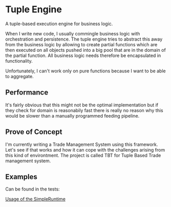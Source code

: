 # Tuple Engine
A tuple-based execution engine for business logic.

When I write new code, I usually commingle business logic with orchestration and persistence. The tuple engine tries to abstract this away from the business logic by allowing to create partial functions which are then executed on all objects pushed into a big pool that are in the domain of the partial function. All business logic needs therefore be encapsulated in functionality.

Unfortunately, I can't work only on pure functions because I want to be able to aggregate.

## Performance
It's fairly obvious that this might not be the optimal implementation but if they check for domain is reasonabily fast there is really no reason why this would be slower than a manually programmed feeding pipeline.

## Prove of Concept
I'm currently writing a Trade Management System using this framework. Let's see if that works and how it can cope with the challenges arising from this kind of environtment. The project is called TBT for Tuple Based Trade management system.

## Examples
Can be found in the tests:

[Usage of the SimpleRuntime](./test/scala/com/schmueckers/tuple_engine/TestSimpleRuntime.scala)